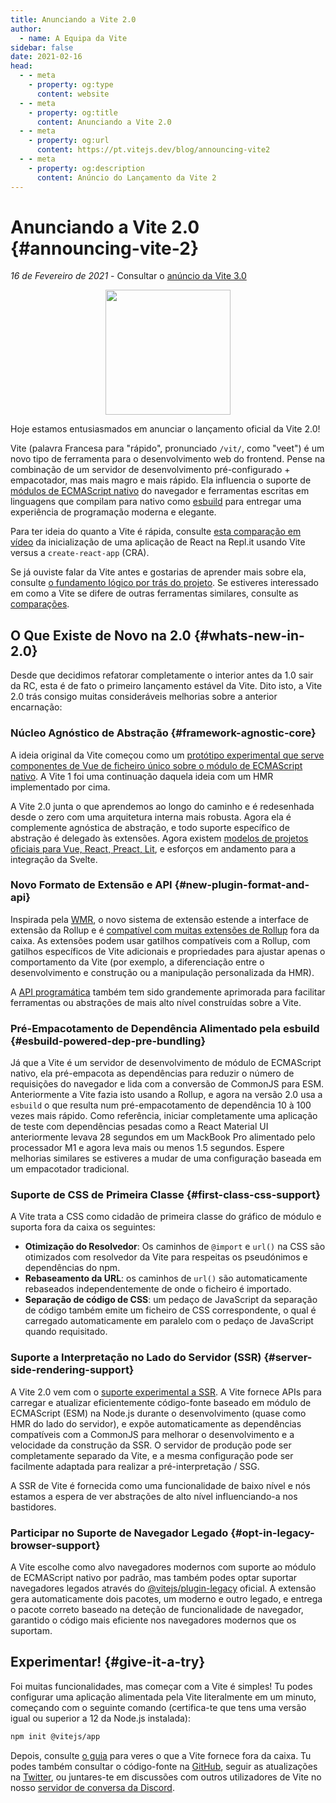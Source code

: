 ```yaml
---
title: Anunciando a Vite 2.0
author:
  - name: A Equipa da Vite
sidebar: false
date: 2021-02-16
head:
  - - meta
    - property: og:type
      content: website
  - - meta
    - property: og:title
      content: Anunciando a Vite 2.0
  - - meta
    - property: og:url
      content: https://pt.vitejs.dev/blog/announcing-vite2
  - - meta
    - property: og:description
      content: Anúncio do Lançamento da Vite 2
---
```


# Anunciando a Vite 2.0 {#announcing-vite-2}

_16 de Fevereiro de 2021_ - Consultar o [anúncio da Vite 3.0](./announcing-vite3)

<p style="text-align:center">
  <img src="/logo.svg" style="height:200px">
</p>

Hoje estamos entusiasmados em anunciar o lançamento oficial da Vite 2.0!

Vite (palavra Francesa para "rápido", pronunciado `/vit/`, como "veet") é um novo tipo de ferramenta para o desenvolvimento web do frontend. Pense na combinação de um servidor de desenvolvimento pré-configurado + empacotador, mas mais magro e mais rápido. Ela influencia o suporte de [módulos de ECMAScript nativo](https://developer.mozilla.org/en-US/docs/Web/JavaScript/Guide/Modules) do navegador e ferramentas escritas em linguagens que compilam para nativo como [esbuild](https://esbuild.github.io/) para entregar uma experiência de programação moderna e elegante.

Para ter ideia do quanto a Vite é rápida, consulte [esta comparação em vídeo](https://twitter.com/amasad/status/1355379680275128321) da inicialização de uma aplicação de React na Repl.it usando Vite versus a `create-react-app` (CRA).

Se já ouviste falar da Vite antes e gostarias de aprender mais sobre ela, consulte [o fundamento lógico por trás do projeto](https://vitejs.dev/guide/why.html). Se estiveres interessado em como a Vite se difere de outras ferramentas similares, consulte as [comparações](https://vitejs.dev/guide/comparisons.html).

## O Que Existe de Novo na 2.0 {#whats-new-in-2.0}

Desde que decidimos refatorar completamente o interior antes da 1.0 sair da RC, esta é de fato o primeiro lançamento estável da Vite. Dito isto, a Vite 2.0 trás consigo muitas consideráveis melhorias sobre a anterior encarnação:

### Núcleo Agnóstico de Abstração {#framework-agnostic-core}

A ideia original da Vite começou como um [protótipo experimental que serve componentes de Vue de ficheiro único sobre o módulo de ECMAScript nativo](https://github.com/vuejs/vue-dev-server). A Vite 1 foi uma continuação daquela ideia com um HMR implementado por cima.

A Vite 2.0 junta o que aprendemos ao longo do caminho e é redesenhada desde o zero com uma arquitetura interna mais robusta. Agora ela é complemente agnóstica de abstração, e todo suporte específico de abstração é delegado às extensões. Agora existem [modelos de projetos oficiais para Vue, React, Preact, Lit](https://github.com/vitejs/vite/tree/main/packages/create-vite), e esforços em andamento para a integração da Svelte.

### Novo Formato de Extensão e API {#new-plugin-format-and-api}

Inspirada pela [WMR](https://github.com/preactjs/wmr), o novo sistema de extensão estende a interface de extensão da Rollup e é [compatível com muitas extensões de Rollup](https://vite-rollup-plugins.patak.dev/) fora da caixa. As extensões podem usar gatilhos compatíveis com a Rollup, com gatilhos específicos de Vite adicionais e propriedades para ajustar apenas o comportamento da Vite (por exemplo, a diferenciação entre o desenvolvimento e construção ou a manipulação personalizada da HMR).

A [API programática](https://vitejs.dev/guide/api-javascript.html) também tem sido grandemente aprimorada para facilitar ferramentas ou abstrações de mais alto nível construídas sobre a Vite.

### Pré-Empacotamento de Dependência Alimentado pela esbuild {#esbuild-powered-dep-pre-bundling}

Já que a Vite é um servidor de desenvolvimento de módulo de ECMAScript nativo, ela pré-empacota as dependências para reduzir o número de requisições do navegador e lida com a conversão de CommonJS para ESM. Anteriormente a Vite fazia isto usando a Rollup, e agora na versão 2.0 usa a `esbuild` o que resulta num pré-empacotamento de dependência 10 à 100 vezes mais rápido. Como referência, iniciar completamente uma aplicação de teste com dependências pesadas como a React Material UI anteriormente levava 28 segundos em um MackBook Pro alimentado pelo processador M1 e agora leva mais ou menos 1.5 segundos. Espere melhorias similares se estiveres a mudar de uma configuração baseada em um empacotador tradicional.

### Suporte de CSS de Primeira Classe {#first-class-css-support}

A Vite trata a CSS como cidadão de primeira classe do gráfico de módulo e suporta fora da caixa os seguintes:

- **Otimização do Resolvedor**: Os caminhos de `@import` e `url()` na CSS são otimizados com resolvedor da Vite para respeitas os pseudónimos e dependências do npm.
- **Rebaseamento da URL**: os caminhos de `url()` são automaticamente rebaseados independentemente de onde o ficheiro é importado.
- **Separação de código de CSS**: um pedaço de JavaScript da separação de código também emite um ficheiro de CSS correspondente, o qual é carregado automaticamente em paralelo com o pedaço de JavaScript quando requisitado.

### Suporte a Interpretação no Lado do Servidor (SSR) {#server-side-rendering-support}

A Vite 2.0 vem com o [suporte experimental a SSR](https://vitejs.dev/guide/ssr.html). A Vite fornece APIs para carregar e atualizar eficientemente código-fonte baseado em módulo de ECMAScript (ESM) na Node.js durante o desenvolvimento (quase como HMR do lado do servidor), e expõe automaticamente as dependências compatíveis com a CommonJS para melhorar o desenvolvimento e a velocidade da construção da SSR. O servidor de produção pode ser completamente separado da Vite, e a mesma configuração pode ser facilmente adaptada para realizar a pré-interpretação / SSG.

A SSR de Vite é fornecida como uma funcionalidade de baixo nível e nós estamos a espera de ver abstrações de alto nível influenciando-a nos bastidores.

### Participar no Suporte de Navegador Legado {#opt-in-legacy-browser-support}

A Vite escolhe como alvo navegadores modernos com suporte ao módulo de ECMAScript nativo por padrão, mas também podes optar suportar navegadores legados através do [@vitejs/plugin-legacy](https://github.com/vitejs/vite/tree/main/packages/plugin-legacy) oficial. A extensão gera automaticamente dois pacotes, um moderno e outro legado, e entrega o pacote correto baseado na deteção de funcionalidade de navegador, garantido o código mais eficiente nos navegadores modernos que os suportam.

## Experimentar! {#give-it-a-try}

Foi muitas funcionalidades, mas começar com a Vite é simples! Tu podes configurar uma aplicação alimentada pela Vite literalmente em um minuto, começando com o seguinte comando (certifica-te que tens uma versão igual ou superior a 12 da Node.js instalada):

```bash
npm init @vitejs/app
```

Depois, consulte [o guia](https://vitejs.dev/guide/) para veres o que a Vite fornece fora da caixa. Tu podes também consultar o código-fonte na [GitHub](https://github.com/vitejs/vite), seguir as atualizações na [Twitter](https://twitter.com/vite_js), ou juntares-te em discussões com outros utilizadores de Vite no nosso [servidor de conversa da Discord](http://chat.vitejs.dev/).
